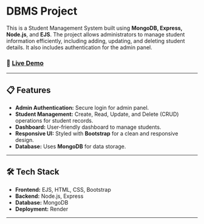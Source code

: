 
# DBMS Project

This is a Student Management System built using **MongoDB, Express, Node.js**, and **EJS**. The project allows administrators to manage student information efficiently, including adding, updating, and deleting student details. It also includes authentication for the admin panel.

### 🚀 [Live Demo](https://dbms-project-p0dr.onrender.com)

---

## 📋 Features

- **Admin Authentication:** Secure login for admin panel.  
- **Student Management:** Create, Read, Update, and Delete (CRUD) operations for student records.  
- **Dashboard:** User-friendly dashboard to manage students.  
- **Responsive UI:** Styled with **Bootstrap** for a clean and responsive design.  
- **Database:** Uses **MongoDB** for data storage.  

---

## 🛠 Tech Stack

- **Frontend:** EJS, HTML, CSS, Bootstrap  
- **Backend:** Node.js, Express  
- **Database:** MongoDB  
- **Deployment:** Render  

---
